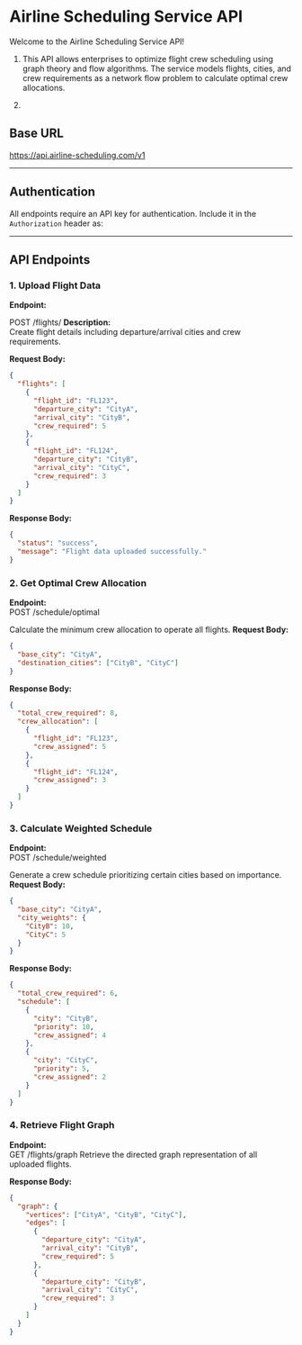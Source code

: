 # Airline Scheduling Service API

Welcome to the Airline Scheduling Service API! 
1. This API allows enterprises to optimize flight crew scheduling using graph theory and flow algorithms. The service models flights, cities, and crew requirements as a network flow problem to calculate optimal crew allocations.

2. 

## Base URL 
https://api.airline-scheduling.com/v1


---

## Authentication
All endpoints require an API key for authentication. Include it in the `Authorization` header as:

---

## API Endpoints

### 1. **Upload Flight Data**
**Endpoint:**  

POST /flights/
**Description:**  
Create flight details including departure/arrival cities and crew requirements.

**Request Body:**  
```json
{
  "flights": [
    {
      "flight_id": "FL123",
      "departure_city": "CityA",
      "arrival_city": "CityB",
      "crew_required": 5
    },
    {
      "flight_id": "FL124",
      "departure_city": "CityB",
      "arrival_city": "CityC",
      "crew_required": 3
    }
  ]
}
```

**Response Body:**  
```json
{
  "status": "success",
  "message": "Flight data uploaded successfully."
}
```

### 2. **Get Optimal Crew Allocation**
**Endpoint:**  
POST /schedule/optimal

Calculate the minimum crew allocation to operate all flights.
**Request Body:**  
```json
{
  "base_city": "CityA",
  "destination_cities": ["CityB", "CityC"]
}
```
**Response Body:**  
```json
{
  "total_crew_required": 8,
  "crew_allocation": [
    {
      "flight_id": "FL123",
      "crew_assigned": 5
    },
    {
      "flight_id": "FL124",
      "crew_assigned": 3
    }
  ]
}
```

### 3. **Calculate Weighted Schedule**
**Endpoint:**  
POST /schedule/weighted

Generate a crew schedule prioritizing certain cities based on importance.
**Request Body:**  
```json
{
  "base_city": "CityA",
  "city_weights": {
    "CityB": 10,
    "CityC": 5
  }
}
```

**Response Body:**  
```json
{
  "total_crew_required": 6,
  "schedule": [
    {
      "city": "CityB",
      "priority": 10,
      "crew_assigned": 4
    },
    {
      "city": "CityC",
      "priority": 5,
      "crew_assigned": 2
    }
  ]
}
```

### 4. **Retrieve Flight Graph**
**Endpoint:**  
GET /flights/graph
Retrieve the directed graph representation of all uploaded flights.

**Response Body:**  
```json
{
  "graph": {
    "vertices": ["CityA", "CityB", "CityC"],
    "edges": [
      {
        "departure_city": "CityA",
        "arrival_city": "CityB",
        "crew_required": 5
      },
      {
        "departure_city": "CityB",
        "arrival_city": "CityC",
        "crew_required": 3
      }
    ]
  }
}
```